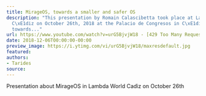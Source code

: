 ```yaml
---
title: MirageOS, towards a smaller and safer OS
description: "This presentation by Romain Calascibetta took place at Lambda World
  C\xE1diz on October 26th, 2018 at the Palacio de Congresos in C\xE1diz, Spain.MirageOS,
  towards..."
url: https://www.youtube.com/watch?v=urG5BjvjW18 - [429 Too Many Requests]
date: 2018-12-06T00:00:00-00:00
preview_image: https://i.ytimg.com/vi/urG5BjvjW18/maxresdefault.jpg
featured:
authors:
- Tarides
source:
---
```


<p>Presentation about MirageOS in Lambda World Cad&igrave;z on October 26th</p>
